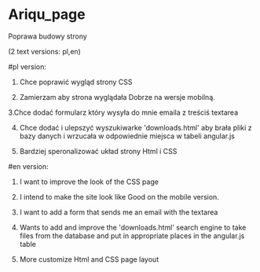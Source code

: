 # Ariqu_page
Poprawa budowy strony

(2 text versions: pl,en)

#pl version:

1. Chce poprawić wygląd strony CSS

2. Zamierzam aby strona wyglądała
Dobrze na wersje mobilną.

3.Chce dodać formularz który wysyła do mnie emaila z treściś textarea

4. Chce dodać i ulepszyć wyszukiwarke 'downloads.html'
aby brała pliki z bazy danych i wrzucała w odpowiednie miejsca w tabeli angular.js 

5. Bardziej speronalizować układ strony Html i CSS

#en version:


1. I want to improve the look of the CSS page

2. I intend to make the site look like
Good on the mobile version.

3. I want to add a form that sends me an email with the textarea

4. Wants to add and improve the 'downloads.html' search engine
to take files from the database and put in appropriate places in the angular.js table

5. More customize Html and CSS page layout



